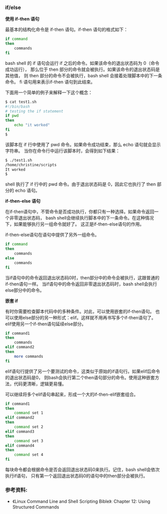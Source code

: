 ### if/else

**使用 if-then 语句**

最基本的结构化命令是 if-then 语句。if-then 语句的格式如下：

```bash
if command
then
    commands
fi
```

bash shell 的 if 语句会运行 if 之后的命令。如果该命令的退出状态码为 0（命令成功运行），
那么位于 then 部分的命令就会被执行。如果该命令的退出状态码是其他值，
则 then 部分的命令不会被执行，bash shell 会接着处理脚本中的下一条命令。
fi 语句用来表示if-then 语句到此结束。

下面用一个简单的例子来解释一下这个概念：

```bash
$ cat test1.sh
#!/bin/bash
# testing the if statement
if pwd
then
    echo "it worked"
fi
$
```

该脚本在 if 行中使用了 pwd 命令。如果命令成功结束，那么 echo 语句就会显示字符串。
当你在命令行中运行该脚本时，会得到如下结果：

```bash
$ ./test1.sh
/home/christine/scripts
It worked
$
```
shell 执行了 if 行中的 pwd 命令。由于退出状态码是 0，因此它也执行了 then 部分的 echo 语句。


**if-then-else 语句**

在if-then语句中，不管命令是否成功执行，你都只有一种选择。如果命令返回一个非零退出状态码，
bash shell会继续执行脚本中的下一条命令。在这种情况下，如果能够执行另一组命令就好了。
这正是if-then-else语句的作用。

if-then-else语句在语句中提供了另外一组命令。

```bash
if command
then
    commands
else
    commands
fi
```

当if语句中的命令返回退出状态码0时，then部分中的命令会被执行，这跟普通的if-then语句一样。
当if语句中的命令返回非零退出状态码时，bash shell会执行else部分中的命令。


**嵌套 if**

有时你需要检查脚本代码中的多种条件。对此，可以使用嵌套的if-then语句。
也可以使用else部分的另一种形式：elif。这样就不用再书写多个if-then语句了。
elif使用另一个if-then语句延续else部分。

```bash
if command1
then
    commands
elif command2
then
    more commands
fi
```

elif语句行提供了另一个要测试的命令，这类似于原始的if语句行。如果elif后命令的退出状态码是0，
则bash会执行第二个then语句部分的命令。使用这种嵌套方法，代码更清晰，逻辑更易懂。

可以继续将多个elif语句串起来，形成一个大的if-then-elif嵌套组合。

```bash
if command1
then
    command set 1
elif command2
then
    command set 2
elif command3
then
    command set 3
elif command4
then
    command set 4
fi
```

每块命令都会根据命令是否会返回退出状态码0来执行。记住，bash shell会依次执行if语句，
只有第一个返回退出状态码0的语句中的then部分会被执行。


### 参考资料:
- 《Linux Command Line and Shell Scripting Bible》: Chapter 12: Using Structured Commands

